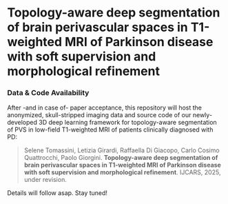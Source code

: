# Topology-aware deep segmentation of brain perivascular spaces in T1-weighted MRI of Parkinson disease with soft supervision and morphological refinement 

### Data & Code Availability

After -and in case of- paper acceptance, this repository will host the anonymized, skull-stripped imaging data and source code of our newly-developed 3D deep learning framework for topology-aware segmentation of PVS in low-field T1-weighted MRI of patients clinically diagnosed with PD: 

>Selene Tomassini, Letizia Girardi, Raffaella Di Giacopo, Carlo Cosimo Quattrocchi, Paolo Giorgini. **Topology-aware deep segmentation of brain perivascular spaces in T1-weighted MRI of Parkinson disease with soft supervision and morphological refinement**. IJCARS, 2025, under revision.

Details will follow asap. Stay tuned!
